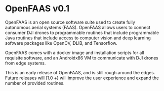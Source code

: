# OpenFAAS v0.1

OpenFAAS is an open source software suite used to create fully autonomous aerial systems (FAAS).
OpenFAAS allows users to connect consumer DJI drones to programmable routines that include 
programmable Java routines that include access to computer vision and deep learning software packages
like OpenCV, DLIB, and Tensorflow.

OpenFAAS comes with a docker image and installation scripts for all requisite
software, and an Androidx86 VM to communicate with DJI drones from edge systems.

This is an early release of OpenFAAS, and is still rough around the edges.
Future releases will (1.0 +) will improve the user experience and expand the
number of provided routines.
